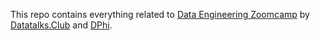 This repo contains everything related to [Data Engineering Zoomcamp](https://github.com/DataTalksClub/data-engineering-zoomcamp) by [Datatalks.Club](https://datatalks.club/) and [DPhi](https://dphi.tech/).
